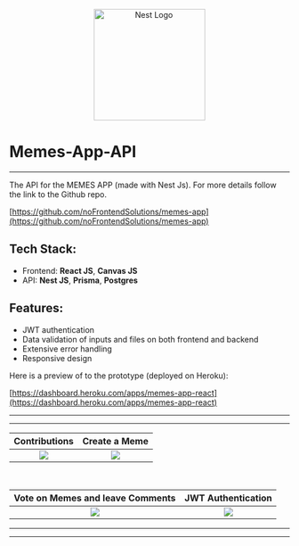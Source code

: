 <p align="center">
  <a href="http://nestjs.com/" target="blank"><img src="https://nestjs.com/img/logo-small.svg" width="200" alt="Nest Logo" /></a>
</p>

# Memes-App-API

---
The API for the MEMES APP (made with Nest Js). For more details follow the link to the Github repo.

[https://github.com/noFrontendSolutions/memes-app](https://github.com/noFrontendSolutions/memes-app)

## Tech Stack:

- Frontend: **React JS**, **Canvas JS**<br>
- API: **Nest JS**, **Prisma**, **Postgres** 
   

## Features:

- JWT authentication
- Data validation of inputs and files on both frontend and backend
- Extensive error handling
- Responsive design

Here is a preview of to the prototype (deployed on Heroku):

[https://dashboard.heroku.com/apps/memes-app-react](https://dashboard.heroku.com/apps/memes-app-react)

---
---


|                       Contributions                        |                    Create a Meme                    |
| :-------------------------------------------------------------------------: | :-------------------------------------------------------------------------: |
| ![](https://www.dropbox.com/s/ni40z8bmzj96djy/memes-home.jpg?raw=1) | ![](https://www.dropbox.com/s/9rhb4mfzp7bcvl2/memes-creator-wide.jpg?raw=1) |
<br>

|                       Vote on Memes and leave  Comments                     |                     JWT Authentication                     |
| :-------------------------------------------------------------------------: | :-------------------------------------------------------------------------: |
| ![](https://www.dropbox.com/s/ni40z8bmzj96djy/memes-home.jpg?raw=1) | ![](https://www.dropbox.com/s/ypwzw2b9017asn8/login.jpg?raw=1) |

---
---


